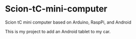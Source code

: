 Scion-tC-mini-computer
======================

Scion tC mini computer based on Arduino, RaspPi, and Android

This is my project to add an Android tablet to my car.

